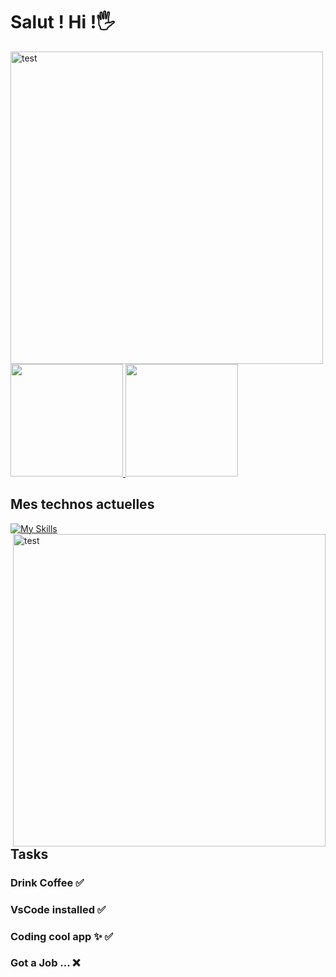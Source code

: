 # Salut ! Hi !🖐 

<img align="left" alt="test" align="left" width="500px" src="https://mir-s3-cdn-cf.behance.net/project_modules/1400/8097a249957671.5a0c078a19ac4.gif" />

<a href="https://github.com/AVS1508">
  <img height="180em" src="https://github-readme-stats.vercel.app/api?username=JulienSuan&theme=algolia&show_icons=true" />
  <img height="180em" src="https://github-readme-stats.vercel.app/api/top-langs/?username=JulienSuan&theme=algolia&layout=compact" />
</a>



## Mes technos actuelles

[![My Skills](https://skills.thijs.gg/icons?i=html,css,tailwind,js,react,git,jquery,nodejs)](https://skills.thijs.gg)
<img align="right" alt="test" align="left" width="500px" src="https://cdn.shopify.com/s/files/1/0003/8263/1983/files/breath_of_the_wild_pixel_art_1024x1024.gif?v=1588595336" />
## Tasks
### Drink Coffee ✅
### VsCode installed ✅
### Coding cool app ✨ ✅
### Got a Job ... ❌
